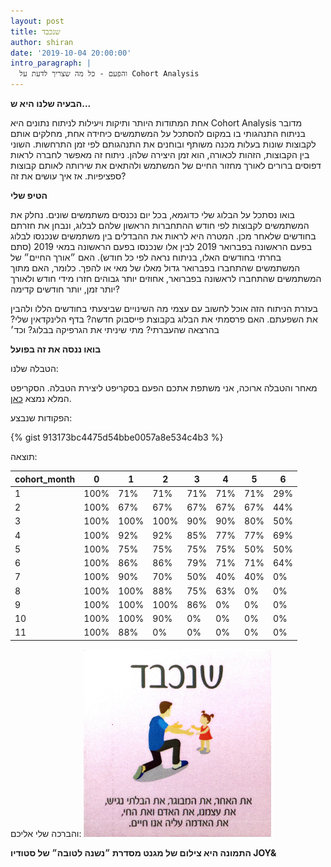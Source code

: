 ```yaml
---
layout: post
title: שנכבד
author: shiran
date: '2019-10-04 20:00:00'
intro_paragraph: |
  והפעם - כל מה שצריך לדעת על Cohort Analysis
---
```

**הבעיה שלנו היא ש...**

אחת המתודות היותר ותיקות ויעילות לניתוח נתונים היא Cohort Analysis
מדובר בניתוח התנהגותי בו במקום להסתכל על המשתמשים כיחידה אחת, מחלקים אותם לקבוצות שונות בעלות מכנה משותף ובוחנים את התנהגותם לפי זמן התרחשות. השוני בין הקבוצות, הזהות לכאורה, הוא זמן היצירה שלהן.
ניתוח זה מאפשר לחברה לראות דפוסים ברורים לאורך מחזור החיים של המשתמש ולהתאים את שירותה לאותם קבוצות ספציפיות. אז איך עושים את זה?

**הטיפ שלי**

בואו נסתכל על הבלוג שלי כדוגמא, בכל יום נכנסים משתמשים שונים. נחלק את המשתמשים לקבוצות לפי חודש ההתחברות הראשון שלהם לבלוג, ונבחן את חזרתם בחודשים שלאחר מכן. המטרה היא לראות את ההבדלים בין משתמשים שנכנסו לבלוג בפעם הראשונה בפברואר 2019 לבין אלו שנכנסו בפעם הראשונה במאי 2019 (סתם בחרתי בחודשים האלו, בניתוח נראה לפי כל חודש). האם ״אורך החיים״ של המשתמשים שהתחברו בפברואר גדול מאלו של מאי או להפך. כלומר, האם מתוך המשתמשים שהתחברו לראשונה בפברואר, אחוזים יותר גבוהים חזרו מידי חודש ולאורך יותר זמן, יותר חודשים קדימה?

בעזרת הניתוח הזה אוכל לחשוב עם עצמי מה השינויים שביצעתי בחודשים הללו ולהבין את השפעתם. האם פרסמתי את הבלוג בקבוצת פייסבוק חדשה? בדף הלינקדאין שלי? בהרצאה שהעברתי? מתי שיניתי את הגרפיקה בבלוג? וכד׳

**בואו ננסה את זה בפועל**

הטבלה שלנו:

מאחר והטבלה ארוכה, אני משתפת אתכם הפעם בסקריפט ליצירת הטבלה. הסקריפט המלא נמצא [כאן](https://gist.github.com/shirankrasnov/49a66221d25e346099f9aad828ae4367).

הפקודות שנבצע:

{% gist 913173bc4475d54bbe0057a8e534c4b3 %}

תוצאה:

| cohort_month | 0    | 1    | 2    | 3   | 4   | 5   | 6   |
| ------------ | ---- | ---- | ---- | --- | --- | --- | --- |
| 1            | 100% | 71%  | 71%  | 71% | 71% | 71% | 29% |
| 2            | 100% | 67%  | 67%  | 67% | 67% | 67% | 44% |
| 3            | 100% | 100% | 100% | 90% | 90% | 80% | 50% |
| 4            | 100% | 92%  | 92%  | 85% | 77% | 77% | 69% |
| 5            | 100% | 75%  | 75%  | 75% | 75% | 50% | 50% |
| 6            | 100% | 86%  | 86%  | 79% | 71% | 71% | 64% |
| 7            | 100% | 90%  | 70%  | 50% | 40% | 40% | 0%  |
| 8            | 100% | 100% | 88%  | 75% | 63% | 0%  | 0%  |
| 9            | 100% | 100% | 100% | 86% | 0%  | 0%  | 0%  |
| 10           | 100% | 100% | 90%  | 0%  | 0%  | 0%  | 0%  |
| 11           | 100% | 88%  | 0%   | 0%  | 0%  | 0%  | 0%  |

והברכה שלי אליכם:
<img src="/assets/img/uploads/שנכבד.jpg" style="width: 300px"/>

**התמונה היא צילום של מגנט מסדרת ״נשנה לטובה״ של סטודיו JOY&**
